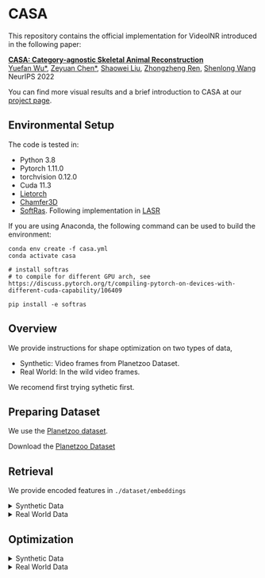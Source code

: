 # CASA
This repository contains the official implementation for VideoINR introduced in the following paper:

[**CASA: Category-agnostic Skeletal Animal
Reconstruction**](https://Iven-Wu.github.io/CASA)
<br>
[Yuefan Wu*](http://ivenwu.com/), [Zeyuan Chen*](https://zeyuan-chen.com/), [Shaowei Liu](https://stevenlsw.github.io/), [Zhongzheng Ren](https://jason718.github.io/),  [Shenlong Wang](http://shenlong.web.illinois.edu/)
<br>
NeurIPS 2022

You can find more visual results and a brief introduction to CASA at our [project page](https://Iven-Wu.github.io/CASA).


## Environmental Setup

The code is tested in:
- Python 3.8
- Pytorch 1.11.0
- torchvision 0.12.0
- Cuda 11.3
- [Lietorch](https://github.com/princeton-vl/lietorch)
- [Chamfer3D](https://github.com/ThibaultGROUEIX/ChamferDistancePytorch)
- [SoftRas](https://github.com/ShichenLiu/SoftRas). Following implementation in [LASR](https://github.com/google/lasr)

If you are using Anaconda, the following command can be used to build the environment:


```
conda env create -f casa.yml
conda activate casa

# install softras
# to compile for different GPU arch, see https://discuss.pytorch.org/t/compiling-pytorch-on-devices-with-different-cuda-capability/106409

pip install -e softras
```

## Overview
We provide instructions for shape optimization on two types of data,
- Synthetic: Video frames from Planetzoo Dataset.
- Real World: In the wild video frames.

We recomend first trying sythetic first.

## Preparing Dataset

We use the [Planetzoo dataset](https://www.cs.ubc.ca/labs/imager/tr/2017/DeepVideoDeblurring/). 

Download the [Planetzoo Dataset]()

## Retrieval
We provide encoded features in `./dataset/embeddings`
<details><summary>Synthetic Data</summary>

```
python clip_retrieve_cus.py 
```
</details>

<details><summary>Real World Data</summary>

You will need to install and clone [detectron2](https://github.com/facebookresearch/detectron2) to obtain instance segmentations.

```
python -m pip install detectron2 -f \
  https://dl.fbaipublicfiles.com/detectron2/wheels/cu113/torch1.11/index.html
git clone https://github.com/facebookresearch/detectron2
```

```
python mask.py
python clip_retrieve_real.py 
```
</details>

## Optimization

<details><summary>Synthetic Data</summary>
Next, we want to optimize the shape, skeleton, skinning weight parameters from observations.

```
python optimize_final.py
```

</details>


<details><summary>Real World Data</summary>
Similarly, run the following steps to reconstruct pika

```
python optimize_final.py
```

</details>


<!-- ## Acknowledgments
Our code is built on [LASR](https://github.com/Mukosame/Zooming-Slow-Mo-CVPR-2020). Thank the authors for sharing their codes! -->


<!-- Mesh download [simplified meshes](https://drive.google.com/drive/folders/1g8RMN_MLN2ZOlbiy8j6pPk3GUZYI8DLG?usp=sharing) -->
